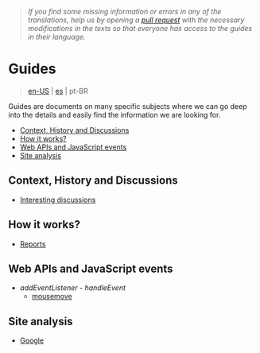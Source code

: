 > *If you find some missing information or errors in any of the translations, help us by opening a [pull request](https://github.com/gbaptista/luminous/pulls) with the necessary modifications in the texts so that everyone has access to the guides in their language.*

# Guides
> [en-US](../../en-US/guides) | [es](../../es/guides) | pt-BR

Guides are documents on many specific subjects where we can go deep into the details and easily find the information we are looking for.

- [Context, History and Discussions](#context-history-and-discussions)
- [How it works?](#how-it-works)
- [Web APIs and JavaScript events](#web-apis-and-javascript-events)
- [Site analysis](#site-analysis)

## Context, History and Discussions
 - [Interesting discussions](./context/interesting-discussions.md)

## How it works?

 - [Reports](./how-it-works/reports.md)

## Web APIs and JavaScript events

- *addEventListener* - *handleEvent*
  - [mousemove](./javascript/mousemove.md)

## Site analysis

 - [Google](./sites/google.md)
